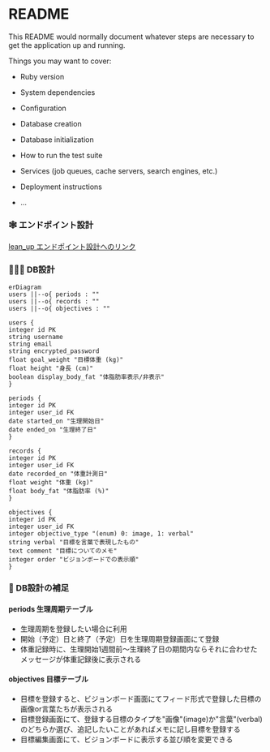 # README

This README would normally document whatever steps are necessary to get the
application up and running.

Things you may want to cover:

* Ruby version

* System dependencies

* Configuration

* Database creation

* Database initialization

* How to run the test suite

* Services (job queues, cache servers, search engines, etc.)

* Deployment instructions

* ...

### 🕸 エンドポイント設計

[lean_up エンドポイント設計へのリンク](https://docs.google.com/spreadsheets/d/1Z1wLgV0w5Yahmgej5PTBkupyOgN5MLF3IbYC9ccy6dQ/edit?usp=sharing)

### 🧜🏽‍♀ DB設計

```mermaid
erDiagram
users ||--o{ periods : ""
users ||--o{ records : ""
users ||--o{ objectives : ""

users {
integer id PK
string username
string email
string encrypted_password
float goal_weight "目標体重 (kg)"
float height "身長 (cm)"
boolean display_body_fat "体脂肪率表示/非表示"
}

periods {
integer id PK
integer user_id FK
date started_on "生理開始日"
date ended_on "生理終了日"
}

records {
integer id PK
integer user_id FK
date recorded_on "体重計測日"
float weight "体重 (kg)"
float body_fat "体脂肪率 (%)"
}

objectives {
integer id PK
integer user_id FK
integer objective_type "(enum) 0: image, 1: verbal"
string verbal "目標を言葉で表現したもの"
text comment "目標についてのメモ"
integer order "ビジョンボードでの表示順"
}
```
### 🔱 DB設計の補足
#### periods 生理周期テーブル
- 生理周期を登録したい場合に利用
- 開始（予定）日と終了（予定）日を生理周期登録画面にて登録
- 体重記録時に、生理開始1週間前〜生理終了日の期間内ならそれに合わせたメッセージが体重記録後に表示される

#### objectives 目標テーブル
- 目標を登録すると、ビジョンボード画面にてフィード形式で登録した目標の画像or言葉たちが表示される
- 目標登録画面にて、登録する目標のタイプを"画像"(image)か"言葉"(verbal)のどちらか選び、追記したいことがあればメモに記し目標を登録する
- 目標編集画面にて、ビジョンボードに表示する並び順を変更できる
